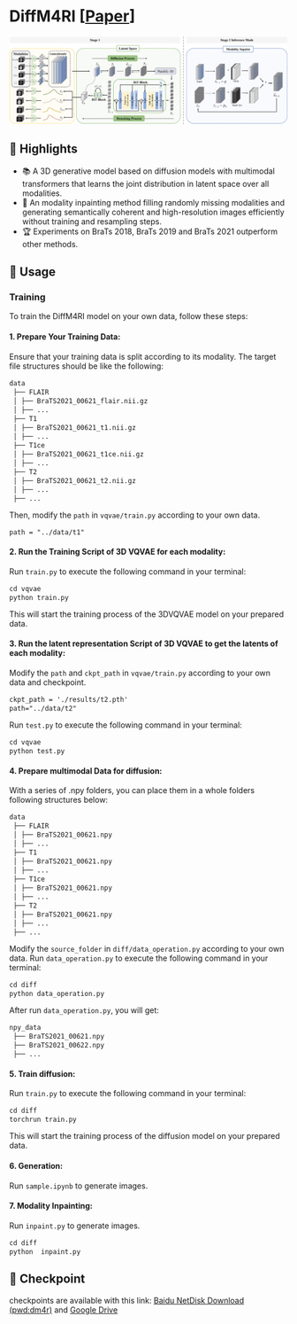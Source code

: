 # DiffM4RI \[[Paper]()]

<div align="center">
  <img src="imgs/model.jpg">
</div>

## 🌟 Highlights
- 📚 A 3D generative model based on diffusion models with multimodal transformers that learns the joint distribution in latent space over all modalities.
- 🚤 An modality inpainting method filling randomly missing modalities and generating semantically coherent and high-resolution images efficiently without training and resampling steps.
- 🏆 Experiments on BraTs 2018, BraTs 2019 and BraTs 2021 outperform other methods.

## 🔨 Usage
### Training
To train the DiffM4RI model on your own data, follow these steps:
#### 1. **Prepare Your Training Data**:
Ensure that your training data is split according to its modality. The target file structures should be like the following:
```
data
 ├── FLAIR
 │ ├── BraTS2021_00621_flair.nii.gz
 │ ├── ...
 ├── T1
 │ ├── BraTS2021_00621_t1.nii.gz
 │ ├── ...
 ├── T1ce
 │ ├── BraTS2021_00621_t1ce.nii.gz
 │ ├── ...
 ├── T2
 │ ├── BraTS2021_00621_t2.nii.gz
 │ ├── ...
 ├── ...
```
Then, modify the `path` in `vqvae/train.py` according to your own data.
```
path = "../data/t1"
```

#### 2. **Run the Training Script of 3D VQVAE for each modality**: 
Run `train.py` to execute the following command in your terminal:

```
cd vqvae
python train.py
```
This will start the training process of the 3DVQVAE model on your prepared data.

#### 3. **Run the latent representation Script of 3D VQVAE to get the latents of each modality**: 
Modify the `path` and `ckpt_path` in `vqvae/train.py` according to your own data and checkpoint.
```
ckpt_path = './results/t2.pth'
path="../data/t2"
```
Run `test.py` to execute the following command in your terminal:
```
cd vqvae
python test.py
```

#### 4. **Prepare multimodal Data for diffusion**: 
With a series of .npy folders, you can place them in a whole folders following structures below:
```
data
 ├── FLAIR
 │ ├── BraTS2021_00621.npy
 │ ├── ...
 ├── T1
 │ ├── BraTS2021_00621.npy
 │ ├── ...
 ├── T1ce
 │ ├── BraTS2021_00621.npy
 │ ├── ...
 ├── T2
 │ ├── BraTS2021_00621.npy
 │ ├── ...
 ├── ...
```
Modify the `source_folder` in `diff/data_operation.py` according to your own data.
Run `data_operation.py` to execute the following command in your terminal:
```
cd diff
python data_operation.py
```
After run `data_operation.py`, you will get:
```
npy_data
 ├── BraTS2021_00621.npy
 ├── BraTS2021_00622.npy
 ├── ...
```

#### 5. **Train diffusion**: 
Run `train.py` to execute the following command in your terminal:

```
cd diff
torchrun train.py
```
This will start the training process of the diffusion model on your prepared data.

#### 6. **Generation**: 
Run `sample.ipynb` to generate images.

#### 7. **Modality Inpainting**: 
Run `inpaint.py` to generate images.
```
cd diff
python  inpaint.py
```

## 🔗 Checkpoint
checkpoints are available with this link: [Baidu NetDisk Download (pwd:dm4r)](https://pan.baidu.com/s/11VvF0_8rhvq7PYBv5q4enA?pwd=dm4r) and [Google Drive]()